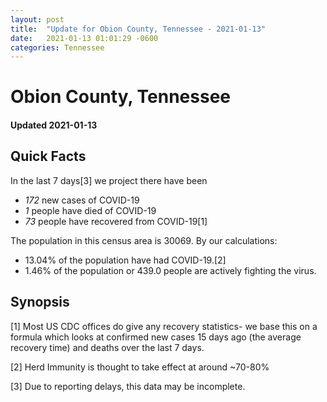 ```yaml
---
layout: post
title:  "Update for Obion County, Tennessee - 2021-01-13"
date:   2021-01-13 01:01:29 -0600
categories: Tennessee
---
```


# Obion County, Tennessee
#### Updated 2021-01-13

## Quick Facts

In the last 7 days[3] we project there have been
- *172* new cases of COVID-19
- *1* people have died of COVID-19
- *73* people have recovered from COVID-19[1]

The population in this census area is 30069. By our calculations:
- 13.04% of the population have had COVID-19.[2]
- 1.46% of the population or 439.0 people are actively fighting the virus.

## Synopsis




[1] Most US CDC offices do give any recovery statistics- we base this on a formula which looks at confirmed new cases
15 days ago (the average recovery time) and deaths over the last 7 days.

[2] Herd Immunity is thought to take effect at around ~70-80%

[3] Due to reporting delays, this data may be incomplete.
 
    